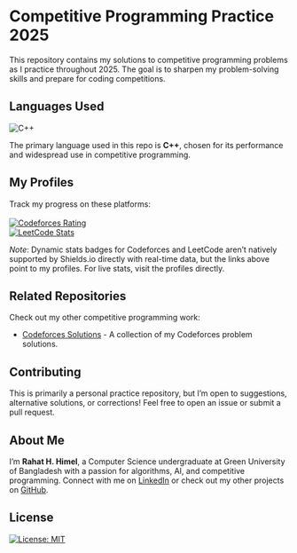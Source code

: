 # Competitive Programming Practice 2025

This repository contains my solutions to competitive programming problems as I practice throughout 2025. The goal is to sharpen my problem-solving skills and prepare for coding competitions.

## Languages Used

![C++](https://img.shields.io/badge/-C++-00599C?style=flat&logo=c%2B%2B&logoColor=white)

The primary language used in this repo is **C++**, chosen for its performance and widespread use in competitive programming.

## My Profiles

Track my progress on these platforms:  
<br>
[![Codeforces Rating](https://img.shields.io/badge/Codeforces-itshimelz-blue?style=flat)](https://codeforces.com/profile/itshimelz)  
[![LeetCode Stats](https://img.shields.io/badge/LeetCode-itshimelz-orange?style=flat)](https://leetcode.com/itshimelz)

*Note*: Dynamic stats badges for Codeforces and LeetCode aren’t natively supported by Shields.io directly with real-time data, but the links above point to my profiles. For live stats, visit the profiles directly.

## Related Repositories

Check out my other competitive programming work:  
- [Codeforces Solutions](https://github.com/itshimelz/codeforces) - A collection of my Codeforces problem solutions.

## Contributing

This is primarily a personal practice repository, but I’m open to suggestions, alternative solutions, or corrections! Feel free to open an issue or submit a pull request.

## About Me

I’m **Rahat H. Himel**, a Computer Science undergraduate at Green University of Bangladesh with a passion for algorithms, AI, and competitive programming. Connect with me on [LinkedIn](https://www.linkedin.com/in/itshimelz/) or check out my other projects on [GitHub](https://github.com/itshimelz).

## License

[![License: MIT](https://img.shields.io/badge/License-MIT-yellow.svg)](https://opensource.org/licenses/MIT)
